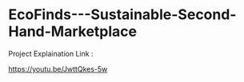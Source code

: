 # EcoFinds---Sustainable-Second-Hand-Marketplace

Project Explaination Link : 

https://youtu.be/JwttQkes-5w

